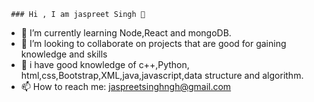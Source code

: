      ### Hi , I am jaspreet Singh 👋

- 🌱 I’m currently learning Node,React and mongoDB.
- 👯 I’m looking to collaborate on projects that are good for gaining knowledge and skills
- 💬 i have good knowledge of c++,Python, html,css,Bootstrap,XML,java,javascript,data structure and algorithm.
- 📫 How to reach me: jaspreetsinghngh@gmail.com
